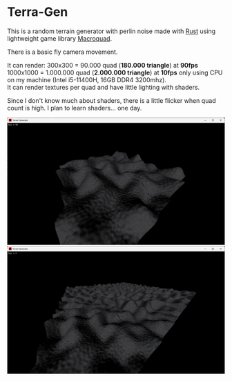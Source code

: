 # Terra-Gen

This is a random terrain generator with perlin noise made with [Rust](https://www.rust-lang.org/) using lightweight game library [Macroquad](https://macroquad.rs/).

There is a basic fly camera movement.

It can render:
300x300 = 90.000 quad (**180.000 triangle**) at **90fps** 
1000x1000 = 1.000.000 quad (**2.000.000 triangle**) at **10fps** only using CPU on my machine (Intel i5-11400H, 16GB DDR4 3200mhz).  
It can render textures per quad and have little lighting with shaders.

Since I don't know much about shaders, there is a little flicker when quad count is high. I plan to learn shaders... one day.

![](utils/terrain-gen1.png)
![](utils/terrain-gen2.png)
